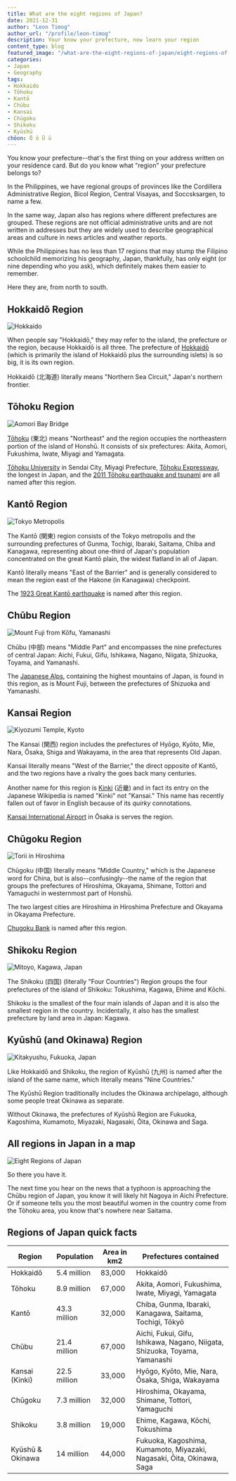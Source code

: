 ```yaml
---
title: What are the eight regions of Japan?
date: 2021-12-31
author: "Leon Timog"
author_url: "/profile/leon-timog"
description: Your know your prefecture, now learn your region
content_type: blog
featured_image: "/what-are-the-eight-regions-of-japan/eight-regions-of-japan.png"
categories:
- Japan
- Geography
tags:
- Hokkaido
- Tōhoku
- Kantō
- Chūbu
- Kansai
- Chūgoku
- Shikoku
- Kyūshū
chōon: Ō ō Ū ū
---
```

You know your prefecture--that's the first thing on your address written on your residence card. But do you know what "region" your prefecture belongs to?

In the Philippines, we have regional groups of provinces like the Cordillera Administrative Region, Bicol Region, Central Visayas, and Soccsksargen, to name a few.

In the same way, Japan also has regions where different prefectures are grouped. These regions are not official administrative units and are not written in addresses but they are widely used to describe geographical areas and culture in news articles and weather reports.

While the Philippines has no less than 17 regions that may stump the Filipino schoolchild memorizing his geography, Japan, thankfully, has only eight (or nine depending who you ask), which definitely makes them easier to remember.

Here they are, from north to south.

## Hokkaidō Region

![Hokkaido](hakodate-hokkaido-japan.jpg "The City of Hakodate, Hokkaidō by [Zhuoqian Yang](https://unsplash.com/photos/ikG0M-3y4tA)")

When people say "Hokkaidō," they may refer to the island, the prefecture or the region, because Hokkaidō is all three. The prefecture of [Hokkaidō](https://www.us.jnto.go.jp/hokkaido/) (which is primarily the island of Hokkaidō plus the surrounding islets) is so big, it is its own region.

Hokkaidō (北海道) literally means "Northern Sea Circuit," Japan's northern frontier.

## Tōhoku Region

![Aomori Bay Bridge](aomori-bay-bridge-aomori-japan.jpg "Aomori Bay Bridge, Aomori by [Steven Chua](https://unsplash.com/photos/n0BXCtOfTis)")

[Tōhoku](https://www.us.jnto.go.jp/tohoku/) (東北) means "Northeast" and the region occupies the northeastern portion of the island of Honshū. It consists of six prefectures: Akita, Aomori, Fukushima, Iwate, Miyagi and Yamagata.

[Tōhoku University](http://www.tohoku.ac.jp/en/) in Sendai City, Miyagi Prefecture, [Tōhoku Expressway](https://en.wikipedia.org/wiki/T%C5%8Dhoku_Expressway), the longest in Japan, and the [2011 Tōhoku earthquake and tsunami](https://en.wikipedia.org/wiki/2011_T%C5%8Dhoku_earthquake_and_tsunami) are all named after this region.

## Kantō Region

![Tokyo Metropolis](view-of-tokyo-metropolis-from-sky-tree.jpg "Tokyo Metropolis viewed from Tokyo Sky Tree by [Daryan Shamkhali](https://unsplash.com/photos/xFQq3Iu7-PY)")

The Kantō (関東) region consists of the Tokyo metropolis and the surrounding prefectures of Gunma, Tochigi, Ibaraki, Saitama, Chiba and Kanagawa, representing about one-third of Japan's population concentrated on the great Kantō plain, the widest flatland in all of Japan.

Kantō literally means "East of the Barrier" and is generally considered to mean the region east of the Hakone (in Kanagawa) checkpoint.

The [1923 Great Kantō earthquake](https://en.wikipedia.org/wiki/1923_Great_Kant%C5%8D_earthquake) is named after this region.

## Chūbu Region

![Mount Fuji from Kōfu, Yamanashi](mount-fuji-kofu-yamanashi-japan.jpg "Mount Fuji from Kōfu, Yamanashi by [Joseph Chan](https://unsplash.com/photos/BM22q72Z2YU)")

Chūbu (中部) means "Middle Part" and encompasses the nine prefectures of central Japan: Aichi, Fukui, Gifu, Ishikawa, Nagano, Niigata, Shizuoka, Toyama, and Yamanashi.

The [Japanese Alps](https://www.kamikochi.org/), containing the highest mountains of Japan, is found in this region, as is Mount Fuji, between the prefectures of Shizuoka and Yamanashi.

## Kansai Region

![Kiyozumi Temple, Kyoto](kiyozumi-temple-kyoto-japan.jpg "Kiyozumi Temple, Kyoto by [Su San Lee](https://unsplash.com/photos/E_eWwM29wfU)")

The Kansai (関西) region includes the prefectures of Hyōgo, Kyōto, Mie, Nara, Ōsaka, Shiga and Wakayama, in the area that represents Old Japan.

Kansai literally means "West of the Barrier," the direct opposite of Kantō, and the two regions have a rivalry the goes back many centuries.

Another name for this region is [Kinki](https://ja.wikipedia.org/wiki/%E8%BF%91%E7%95%BF%E5%9C%B0%E6%96%B9) (近畿) and in fact its entry on the Japanese Wikipedia is named "Kinki" not "Kansai." This name has recently fallen out of favor in English because of its *quirky* connotations.

[Kansai International Airport](https://www.kansai-airport.or.jp/en) in Ōsaka is serves the region.

## Chūgoku Region

![Torii in Hiroshima](torii-hiroshima-japan.jpg "Torii in Hiroshima by [Rafael Hoyos Weht](https://unsplash.com/photos/FnabIfupjwo)")

Chūgoku (中国) literally means "Middle Country," which is the Japanese word for China, but is also--confusingly--the name of the region that groups the prefectures of Hiroshima, Okayama, Shimane, Tottori and Yamaguchi in westernmost part of Honshū.

The two largest cities are Hiroshima in Hiroshima Prefecture and Okayama in Okayama Prefecture.

[Chugoku Bank](https://www.chugin.co.jp/en/) is named after this region.

## Shikoku Region

![Mitoyo, Kagawa, Japan](mitoyo-kagawa-japan.jpg "Mitoyo City, Kagawa by [Sen Lee](https://unsplash.com/photos/69cOw6fjnGE)")

The Shikoku (四国) (literally "Four Countries") Region groups the four prefectures of the island of Shikoku: Tokushima, Kagawa, Ehime and Kōchi.

Shikoku is the smallest of the four main islands of Japan and it is also the smallest region in the country. Incidentally, it also has the smallest prefecture by land area in Japan: Kagawa.

## Kyūshū (and Okinawa) Region

![Kitakyushu, Fukuoka, Japan](kitakyushu-fukuoka-japan.jpg "Kitakyushu, Fukuoka by [JCS Chen](https://unsplash.com/photos/Y3dBDvv-2KU)")

Like Hokkaidō and Shikoku, the region of Kyūshū (九州) is named after the island of the same name, which literally means "Nine Countries."

The Kyūshū Region traditionally includes the Okinawa archipelago, although some people treat Okinawa as separate.

Without Okinawa, the prefectures of Kyūshū Region are Fukuoka, Kagoshima, Kumamoto,
Miyazaki, Nagasaki, Ōita, Okinawa and Saga.

## All regions in Japan in a map

![Eight Regions of Japan](eight-regions-of-japan.png "The eight regions of Japan from [Wikipedia](https://commons.wikimedia.org/wiki/File:Eight_regions_of_Japan_(en).svg).")

So there you have it.

The next time you hear on the news that a typhoon is approaching the Chūbu region of Japan, you know it will likely hit Nagoya in Aichi Prefecture. Or if someone tells you the most beautiful women in the country come from the Tōhoku area, you know that's nowhere near Saitama.

## Regions of Japan quick facts

<table class="orange-table">
    <thead>
        <tr><th>Region</th>
        <th>Population</th>
        <th>Area in km2</th>
        <th>Prefectures contained</th></tr>
    </thead>
    <tbody><tr>
        <td>Hokkaidō</td>
        <td>5.4 million</td>
        <td>83,000</td>
        <td>Hokkaidō
</td>
    </tr>
    <tr>
        <td>Tōhoku</td>
        <td>8.9 million</td>
        <td>67,000</td>
        <td>Akita, Aomori, Fukushima, Iwate, Miyagi, Yamagata
</td>
    </tr>
    <tr>
        <td>Kantō</td>
        <td>43.3 million</td>
        <td>32,000</td>
        <td>Chiba, Gunma, Ibaraki, Kanagawa, Saitama, Tochigi, Tōkyō
</td>
    </tr>
    <tr>
        <td>Chūbu</td>
        <td>21.4 million</td>
        <td>67,000</td>
        <td>Aichi, Fukui, Gifu, Ishikawa, Nagano, Niigata, Shizuoka, Toyama, Yamanashi
</td>
    </tr>
    <tr>
        <td>Kansai (Kinki)</td>
        <td>22.5 million</td>
        <td>33,000</td>
        <td>Hyōgo, Kyōto, Mie, Nara, Ōsaka, Shiga, Wakayama
</td>
    </tr>
    <tr>
        <td>Chūgoku</td>
        <td>7.3 million</td>
        <td>32,000</td>
        <td>Hiroshima, Okayama, Shimane, Tottori, Yamaguchi
</td>
    </tr>
    <tr>
        <td>Shikoku</td>
        <td>3.8 million</td>
        <td>19,000</td>
        <td>Ehime, Kagawa, Kōchi, Tokushima
</td>
    </tr>
    <tr>
        <td>Kyūshū &amp; Okinawa</td>
        <td>14 million</td>
        <td>44,000</td>
        <td>Fukuoka, Kagoshima, Kumamoto, Miyazaki, Nagasaki, Ōita, Okinawa, Saga
</td>
    </tr></tbody>
</table>
